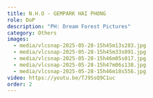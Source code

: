 ```yaml
---
title: N.H.O - GEMPARK HAI PHONG
role: DoP
description: "PH: Dream Forest Pictures"
category: Others
images:
  - media/vlcsnap-2025-05-28-15h45m13s283.jpg
  - media/vlcsnap-2025-05-28-15h45m33s091.jpg
  - media/vlcsnap-2025-05-28-15h46m05s017.jpg
  - media/vlcsnap-2025-05-28-15h47m06s138.jpg
  - media/vlcsnap-2025-05-28-15h46m18s556.jpg
video: https://youtu.be/TJ9SsQ9C1uc
order: 2
---
```

